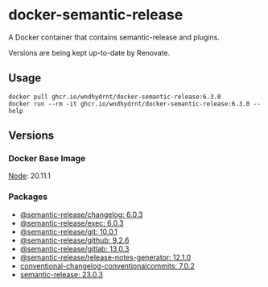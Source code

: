 # docker-semantic-release

A Docker container that contains semantic-release and plugins.

Versions are being kept up-to-date by Renovate.

## Usage

```shell
docker pull ghcr.io/wndhydrnt/docker-semantic-release:6.3.0
docker run --rm -it ghcr.io/wndhydrnt/docker-semantic-release:6.3.0 --help
```

## Versions

### Docker Base Image

[Node](https://hub.docker.com/_/node): 20.11.1

### Packages

- [@semantic-release/changelog: 6.0.3](https://www.npmjs.com/package/@semantic-release/changelog/v/6.0.3)
- [@semantic-release/exec: 6.0.3](https://www.npmjs.com/package/@semantic-release/exec/v/6.0.3)
- [@semantic-release/git: 10.0.1](https://www.npmjs.com/package/@semantic-release/git/v/10.0.1)
- [@semantic-release/github: 9.2.6](https://www.npmjs.com/package/@semantic-release/github/v/9.2.6)
- [@semantic-release/gitlab: 13.0.3](https://www.npmjs.com/package/@semantic-release/gitlab/v/13.0.3)
- [@semantic-release/release-notes-generator: 12.1.0](https://www.npmjs.com/package/@semantic-release/release-notes-generator/v/12.1.0)
- [conventional-changelog-conventionalcommits: 7.0.2](https://www.npmjs.com/package/conventional-changelog-conventionalcommits/v/7.0.2)
- [semantic-release: 23.0.3](https://www.npmjs.com/package/semantic-release/v/23.0.3)
